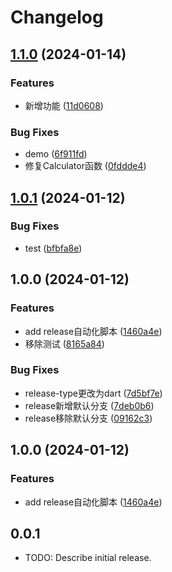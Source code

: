 # Changelog

## [1.1.0](https://github.com/luoyi58624/flutter_package_demo/compare/v1.0.1...v1.1.0) (2024-01-14)


### Features

* 新增功能 ([11d0608](https://github.com/luoyi58624/flutter_package_demo/commit/11d06082651f6bf38902bda351e582ad18522259))


### Bug Fixes

* demo ([6f911fd](https://github.com/luoyi58624/flutter_package_demo/commit/6f911fda2122b889dd20bc96b89a7aac6849d311))
* 修复Calculator函数 ([0fddde4](https://github.com/luoyi58624/flutter_package_demo/commit/0fddde40e7545564a82ab441bd33b40f0b18a789))

## [1.0.1](https://github.com/luoyi58624/flutter_package_demo/compare/v1.0.0...v1.0.1) (2024-01-12)


### Bug Fixes

* test ([bfbfa8e](https://github.com/luoyi58624/flutter_package_demo/commit/bfbfa8ed6cfe236dfd71a2f8dd2b50fb15e9c794))

## 1.0.0 (2024-01-12)


### Features

* add release自动化脚本 ([1460a4e](https://github.com/luoyi58624/flutter_package_demo/commit/1460a4e4d9a44ce492fecba741cfa08527c81648))
* 移除测试 ([8165a84](https://github.com/luoyi58624/flutter_package_demo/commit/8165a84f6548c7219410e006b377b371ea77bd39))


### Bug Fixes

* release-type更改为dart ([7d5bf7e](https://github.com/luoyi58624/flutter_package_demo/commit/7d5bf7eeae59896eaa7f761d4ac2f4c9a92672f6))
* release新增默认分支 ([7deb0b6](https://github.com/luoyi58624/flutter_package_demo/commit/7deb0b68faac75255c60f0b90e08d686b54e8ab5))
* release移除默认分支 ([09162c3](https://github.com/luoyi58624/flutter_package_demo/commit/09162c3582b6aae96ff371a09b9216d1be0c6b83))

## 1.0.0 (2024-01-12)


### Features

* add release自动化脚本 ([1460a4e](https://github.com/luoyi58624/flutter_package_demo/commit/1460a4e4d9a44ce492fecba741cfa08527c81648))

## 0.0.1

* TODO: Describe initial release.
